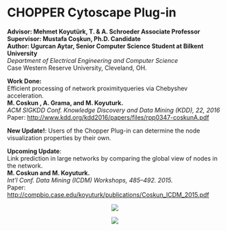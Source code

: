 # CHOPPER Cytoscape Plug-in

**Advisor: Mehmet Koyutürk, T. & A. Schroeder Associate Professor** <br />
**Supervisor: Mustafa Coşkun, Ph.D. Candidate** <br />
**Author: Ugurcan Aytar, Senior Computer Science Student at Bilkent University** <br />
*Department of Electrical Engineering and Computer Science*<br/>
Case Western Reserve University, Cleveland, OH. <br />

**Work Done:** <br />
Efficient processing of network proximityqueries via Chebyshev acceleration. <br />
**M. Coskun , A. Grama, and M. Koyuturk.** <br /> 
*ACM SIGKDD Conf. Knowledge Discovery and Data Mining (KDD), 22, 2016* <br />
Paper: http://www.kdd.org/kdd2016/papers/files/rpp0347-coskunA.pdf <br />

**New Update!**: Users of the Chopper Plug-in can determine the node visualization properties by their own. <br />

**Upcoming Update**: <br /> 
Link prediction in large networks by comparing the global view of nodes in the network. <br/>
**M. Coskun and M. Koyuturk.** <br />
*Int’l Conf. Data Mining (ICDM) Workshops, 485–492. 2015.* <br />
Paper: http://compbio.case.edu/koyuturk/publications/Coskun_ICDM_2015.pdf <br />
<p align="center">
  <img src="https://github.com/ugurcanaytar/CWRU_Chopper_Cytoscape/blob/master/CWRU_Chopper_Cytoscape/Example_Datasets/Enron-Email/ParameterResult.png""/>
</p>

<p align="center">
  <img src="https://github.com/ugurcanaytar/CWRU_Chopper_Cytoscape/blob/master/CWRU_Chopper_Cytoscape/Example_Datasets/Enron-Email/Parameter.png""/>
</p>



